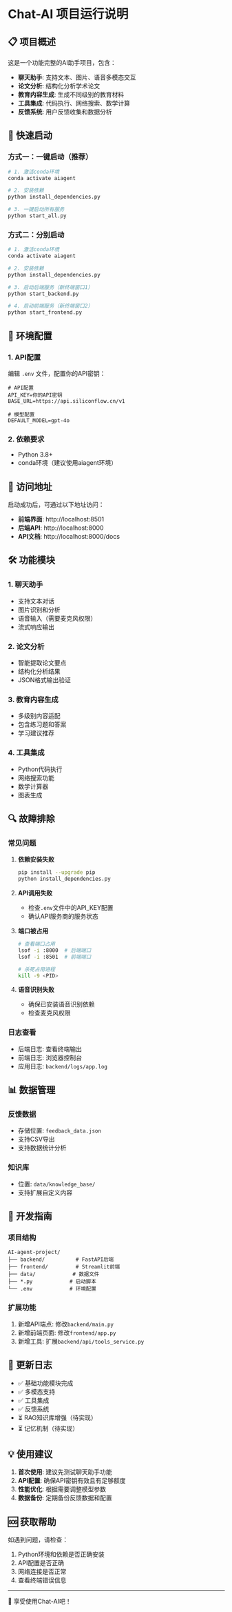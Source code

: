 # Chat-AI 项目运行说明

## 📋 项目概述

这是一个功能完整的AI助手项目，包含：

- **聊天助手**: 支持文本、图片、语音多模态交互
- **论文分析**: 结构化分析学术论文
- **教育内容生成**: 生成不同级别的教育材料
- **工具集成**: 代码执行、网络搜索、数学计算
- **反馈系统**: 用户反馈收集和数据分析

## 🚀 快速启动

### 方式一：一键启动（推荐）

```bash
# 1. 激活conda环境
conda activate aiagent

# 2. 安装依赖
python install_dependencies.py

# 3. 一键启动所有服务
python start_all.py
```

### 方式二：分别启动

```bash
# 1. 激活conda环境
conda activate aiagent

# 2. 安装依赖
python install_dependencies.py

# 3. 启动后端服务（新终端窗口1）
python start_backend.py

# 4. 启动前端服务（新终端窗口2）
python start_frontend.py
```

## 🔧 环境配置

### 1. API配置

编辑 `.env` 文件，配置你的API密钥：

```env
# API配置
API_KEY=你的API密钥
BASE_URL=https://api.siliconflow.cn/v1

# 模型配置
DEFAULT_MODEL=gpt-4o
```

### 2. 依赖要求

- Python 3.8+
- conda环境（建议使用aiagent环境）

## 📱 访问地址

启动成功后，可通过以下地址访问：

- **前端界面**: http://localhost:8501
- **后端API**: http://localhost:8000
- **API文档**: http://localhost:8000/docs

## 🛠️ 功能模块

### 1. 聊天助手
- 支持文本对话
- 图片识别和分析
- 语音输入（需要麦克风权限）
- 流式响应输出

### 2. 论文分析
- 智能提取论文要点
- 结构化分析结果
- JSON格式输出验证

### 3. 教育内容生成
- 多级别内容适配
- 包含练习题和答案
- 学习建议推荐

### 4. 工具集成
- Python代码执行
- 网络搜索功能
- 数学计算器
- 图表生成

## 🔍 故障排除

### 常见问题

1. **依赖安装失败**
   ```bash
   pip install --upgrade pip
   python install_dependencies.py
   ```

2. **API调用失败**
   - 检查`.env`文件中的API_KEY配置
   - 确认API服务商的服务状态

3. **端口被占用**
   ```bash
   # 查看端口占用
   lsof -i :8000  # 后端端口
   lsof -i :8501  # 前端端口
   
   # 杀死占用进程
   kill -9 <PID>
   ```

4. **语音识别失败**
   - 确保已安装语音识别依赖
   - 检查麦克风权限

### 日志查看

- 后端日志: 查看终端输出
- 前端日志: 浏览器控制台
- 应用日志: `backend/logs/app.log`

## 📊 数据管理

### 反馈数据
- 存储位置: `feedback_data.json`
- 支持CSV导出
- 支持数据统计分析

### 知识库
- 位置: `data/knowledge_base/`
- 支持扩展自定义内容

## 🎯 开发指南

### 项目结构
```
AI-agent-project/
├── backend/          # FastAPI后端
├── frontend/         # Streamlit前端
├── data/            # 数据文件
├── *.py            # 启动脚本
└── .env            # 环境配置
```

### 扩展功能
1. 新增API端点: 修改`backend/main.py`
2. 新增前端页面: 修改`frontend/app.py`
3. 新增工具: 扩展`backend/api/tools_service.py`

## 📝 更新日志

- ✅ 基础功能模块完成
- ✅ 多模态支持
- ✅ 工具集成
- ✅ 反馈系统
- ⏳ RAG知识库增强（待实现）
- ⏳ 记忆机制（待实现）

## 💡 使用建议

1. **首次使用**: 建议先测试聊天助手功能
2. **API配置**: 确保API密钥有效且有足够额度
3. **性能优化**: 根据需要调整模型参数
4. **数据备份**: 定期备份反馈数据和配置

## 🆘 获取帮助

如遇到问题，请检查：
1. Python环境和依赖是否正确安装
2. API配置是否正确
3. 网络连接是否正常
4. 查看终端错误信息

---

🎉 享受使用Chat-AI吧！